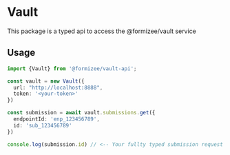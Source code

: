 # Vault

This package is a typed api to access the @formizee/vault service

## Usage

```typescript
import {Vault} from '@formizee/vault-api';

const vault = new Vault({
  url: "http://localhost:8888",
  token: '<your-token>'
})

const submission = await vault.submissions.get({
  endpointId: 'enp_123456789',
  id: 'sub_123456789'
})

console.log(submission.id) // <-- Your fullty typed submission request
```
